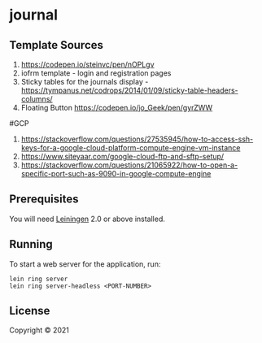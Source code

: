 # journal

## Template Sources
1. https://codepen.io/steinvc/pen/nOPLgv
2. iofrm template - login and registration pages
3. Sticky tables for the journals display - https://tympanus.net/codrops/2014/01/09/sticky-table-headers-columns/
4. Floating Button https://codepen.io/jo_Geek/pen/gyrZWW

#GCP
1. https://stackoverflow.com/questions/27535945/how-to-access-ssh-keys-for-a-google-cloud-platform-compute-engine-vm-instance
2. https://www.siteyaar.com/google-cloud-ftp-and-sftp-setup/
3. https://stackoverflow.com/questions/21065922/how-to-open-a-specific-port-such-as-9090-in-google-compute-engine
## Prerequisites

You will need [Leiningen][1] 2.0 or above installed.

[1]: https://github.com/technomancy/leiningen
## Running

To start a web server for the application, run:

    lein ring server
    lein ring server-headless <PORT-NUMBER>

## License

Copyright © 2021 
